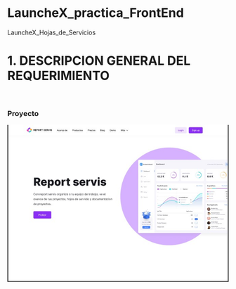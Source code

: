 # LauncheX_practica_FrontEnd
LauncheX_Hojas_de_Servicios

<h1> 1.	DESCRIPCION GENERAL DEL REQUERIMIENTO </h1>
<br>
<h3> Proyecto </h3>

![Buyer Persona](./imagenes/Home.jpg)
